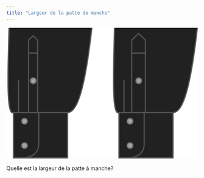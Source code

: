 ```yaml
---
title: "Largeur de la patte de manche"
---
```


![Largeur de la patte de manche](sleeveplacketwidth.svg)

Quelle est la largeur de la patte à manche?




